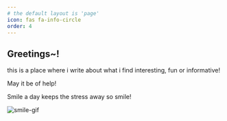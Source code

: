 ```yaml
---
# the default layout is 'page'
icon: fas fa-info-circle
order: 4
---
```


## Greetings~! 
 this is a place where i write about what i find interesting, fun or informative!

May it be of help!


Smile a day keeps the stress away so smile!

![smile-gif](https://media4.giphy.com/media/13aSSyJaI5NkTm/giphy.gif?cid=ecf05e4723i3gf71pmu1wbef8anznj3ah9hjoc85mjkagn5y&rid=giphy.gif&ct=g)






<!-- > Add Markdown syntax content to file `_tabs/about.md`{: .filepath } and it will show up on this page.
{: .prompt-tip } -->

